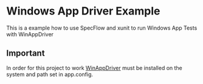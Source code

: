 # Windows App Driver Example

This is a example how to use SpecFlow and xunit to run Windows App Tests with WinAppDriver

## Important

In order for this project to work [WinAppDriver](https://github.com/Microsoft/WinAppDriver/releases) must be installed on the system and path set in app.config.
